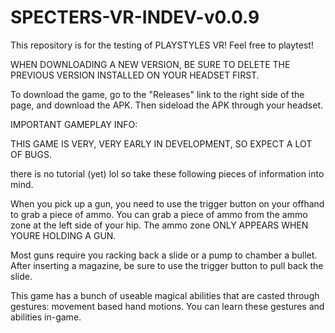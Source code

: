# SPECTERS-VR-INDEV-v0.0.9
This repository is for the testing of PLAYSTYLES VR! Feel free to playtest! 

WHEN DOWNLOADING A NEW VERSION, BE SURE TO DELETE THE PREVIOUS VERSION INSTALLED ON YOUR HEADSET FIRST.

To download the game, go to the "Releases" link to the right side of the page, and download the APK. Then sideload the APK through your headset.


IMPORTANT GAMEPLAY INFO:

THIS GAME IS VERY, VERY EARLY IN DEVELOPMENT, SO EXPECT A LOT OF BUGS.

there is no tutorial (yet) lol so take these following pieces of information into mind.

When you pick up a gun, you need to use the trigger button on your offhand to grab a piece of ammo. You can grab a piece of ammo from the ammo zone at the left side of your hip. The ammo zone ONLY APPEARS WHEN YOURE HOLDING A GUN.

Most guns require you racking back a slide or a pump to chamber a bullet. After inserting a magazine, be sure to use the trigger button to pull back the slide.

This game has a bunch of useable magical abilities that are casted through gestures: movement based hand motions. You can learn these gestures and abilities in-game.
